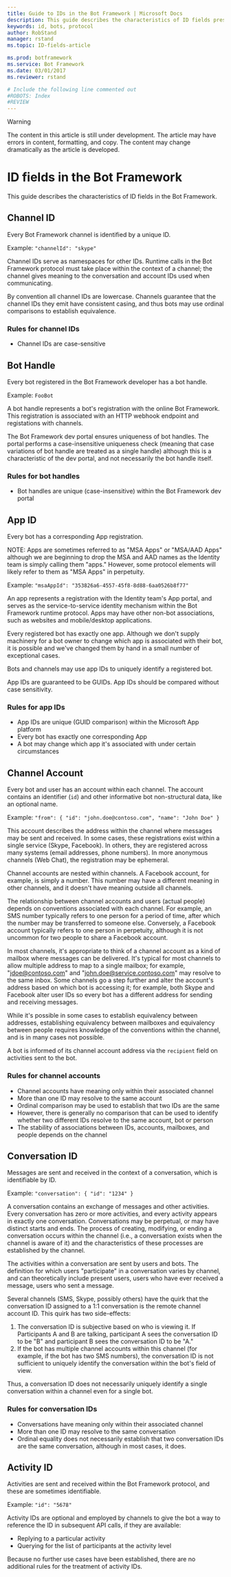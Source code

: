 ```yaml
---
title: Guide to IDs in the Bot Framework | Microsoft Docs
description: This guide describes the characteristics of ID fields present in the Bot Framework v3 protocol.
keywords: id, bots, protocol
author: RobStand
manager: rstand
ms.topic: ID-fields-article

ms.prod: botframework
ms.service: Bot Framework
ms.date: 03/01/2017
ms.reviewer: rstand

# Include the following line commented out
#ROBOTS: Index
#REVIEW
---
```

> [!WARNING]
> The content in this article is still under development. The article may have errors in content, formatting,
> and copy. The content may change dramatically as the article is developed.

# ID fields in the Bot Framework
This guide describes the characteristics of ID fields in the Bot Framework.

## Channel ID
Every Bot Framework channel is identified by a unique ID.

Example: `"channelId": "skype"`

Channel IDs serve as namespaces for other IDs. Runtime calls in the Bot Framework protocol must take place
within the context of a channel; the channel gives meaning to the conversation and account IDs used when
communicating.

By convention all channel IDs are lowercase. Channels guarantee that the channel IDs they emit have consistent
casing, and thus bots may use ordinal comparisons to establish equivalence.

### Rules for channel IDs
- Channel IDs are case-sensitive

## Bot Handle

Every bot registered in the Bot Framework developer has a bot handle.

Example: `FooBot`

A bot handle represents a bot's registration with the online Bot Framework. This registration is associated
with an HTTP webhook endpoint and registations with channels.

The Bot Framework dev portal ensures uniqueness of bot handles. The portal performs a case-insensitive
uniqueness check (meaning that case variations of bot handle are treated as a single handle) although this is
a characteristic of the dev portal, and not necessarily the bot handle itself.

### Rules for bot handles
* Bot handles are unique (case-insensitive) within the Bot Framework dev portal

## App ID

Every bot has a corresponding App registration.

NOTE: Apps are sometimes referred to as "MSA Apps" or "MSA/AAD Apps" although we are beginning to drop the MSA and
AAD names as the Identity team is simply calling them "apps." However, some protocol elements will likely
refer to them as "MSA Apps" in perpetuity.

Example: `"msaAppId": "353826a6-4557-45f8-8d88-6aa0526b8f77"`

An app represents a registration with the Identity team's App portal, and serves as the service-to-service
identity mechanism within the Bot Framework runtime protocol. Apps may have other non-bot associations, such
as websites and mobile/desktop applications.

Every registered bot has exactly one app. Although we don't supply machinery for a bot owner to change which
app is associated with their bot, it is possible and we've changed them by hand in a small number of exceptional
cases.

Bots and channels may use app IDs to uniquely identify a registered bot.

App IDs are guaranteed to be GUIDs. App IDs should
be compared without case sensitivity.

### Rules for app IDs
* App IDs are unique (GUID comparison) within the Microsoft App platform
* Every bot has exactly one corresponding App
* A bot may change which app it's associated with under certain circumstances

## Channel Account

Every bot and user has an account within each channel. The account contains an identifier (`id`) and other
informative bot non-structural data, like an optional name.

Example: `"from": { "id": "john.doe@contoso.com", "name": "John Doe" }`

This account describes the address within the channel where messages may be sent and received. In some
cases, these registrations exist within a single service (Skype, Facebook). In others, they are registered
across many systems (email addresses, phone numbers). In more anonymous channels (Web Chat), the registration
may be ephemeral.

Channel accounts are nested within channels. A Facebook account, for example, is simply a number. This
number may have a different meaning in other channels, and it doesn't have meaning outside all channels.

The relationship between channel accounts and users (actual people) depends on conventions associated with
each channel. For example, an SMS number typically refers to one person for a period of time, after which
the number may be transferred to someone else. Conversely, a Facebook account typically refers to one person
in perpetuity, although it is not uncommon for two people to share a Facebook account.

In most channels, it's appropriate to think of a channel account as a kind of mailbox where messages can be
delivered. It's typical for most channels to allow multiple address to map to a single mailbox; for example,
"jdoe@contoso.com" and "john.doe@service.contoso.com" may resolve to the same inbox. Some channels go
a step further and alter the account's address based on which bot is accessing it; for example, both Skype
and Facebook alter user IDs so every bot has a different address for sending and receiving messages.

While it's possible in some cases to establish equivalency between addresses, establishing equivalency
between mailboxes and equivalency between people requires knowledge of the conventions within the channel,
and is in many cases not possible.

A bot is informed of its channel account address via the `recipient` field on activities sent to the bot.

### Rules for channel accounts
* Channel accounts have meaning only within their associated channel
* More than one ID may resolve to the same account
* Ordinal comparison may be used to establish that two IDs are the same
* However, there is generally no comparison that can be used to identify whether two different IDs resolve
  to the same account, bot or person
* The stability of associations between IDs, accounts, mailboxes, and people depends on the channel

## Conversation ID

Messages are sent and received in the context of a conversation, which is identifiable by ID.

Example: `"conversation": { "id": "1234" }`

A conversation contains an exchange of messages and other activities. Every conversation has zero or more
activities, and every activity appears in exactly one conversation. Conversations may be perpetual, or may
have distinct starts and ends. The process of creating, modifying, or ending a conversation occurs within
the channel (i.e., a conversation exists when the channel is aware of it) and the characteristics of these
processes are established by the channel.

The activities within a conversation are sent by users and bots. The definition for which users "participate"
in a conversation varies by channel, and can theoretically include present users, users who have ever
received a message, users who sent a message.

Several channels (SMS, Skype, possibly others) have the quirk that the conversation ID assigned to a 1:1
conversation is the remote channel account ID. This quirk has two side-effects:
1. The conversation ID is subjective based on who is viewing it. If Participants A and B are talking,
   participant A sees the conversation ID to be "B" and participant B sees the conversation ID to be "A."
2. If the bot has multiple channel accounts within this channel (for example, if the bot has two SMS numbers),
   the conversation ID is not sufficient to uniquely identify the conversation within the bot's field of view.

Thus, a conversation ID does not necessarily uniquely identify a single conversation within a channel even
for a single bot.

### Rules for conversation IDs
* Conversations have meaning only within their associated channel
* More than one ID may resolve to the same conversation
* Ordinal equality does not necessarily establish that two conversation IDs are the same conversation, although
  in most cases, it does.

## Activity ID

Activities are sent and received within the Bot Framework protocol, and these are sometimes identifiable.

Example: `"id": "5678"`

Activity IDs are optional and employed by channels to give the bot a way to reference the ID in subsequent
API calls, if they are available:
* Replying to a particular activity
* Querying for the list of participants at the activity level

Because no further use cases have been established, there are no additional rules for the treatment of activity
IDs.
